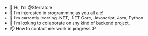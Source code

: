 - 👋 Hi, I’m @Sferratore
- 👀 I’m interested in programming as you all are!
- 🌱 I’m currently learning .NET, .NET Core, Javascript, Java, Python
- 💞️ I’m looking to collaborate on any kind of backend project.
- 📫 How to contact me: work in progress :P

<!---
Sferratore/Sferratore is a ✨ special ✨ repository because its `README.md` (this file) appears on your GitHub profile.
You can click the Preview link to take a look at your changes.
--->
